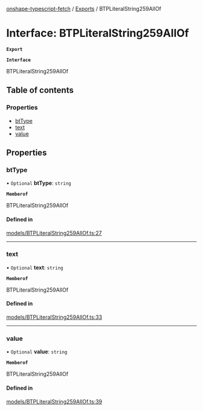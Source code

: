 [onshape-typescript-fetch](../README.md) / [Exports](../modules.md) / BTPLiteralString259AllOf

# Interface: BTPLiteralString259AllOf

**`Export`**

**`Interface`**

BTPLiteralString259AllOf

## Table of contents

### Properties

- [btType](BTPLiteralString259AllOf.md#bttype)
- [text](BTPLiteralString259AllOf.md#text)
- [value](BTPLiteralString259AllOf.md#value)

## Properties

### btType

• `Optional` **btType**: `string`

**`Memberof`**

BTPLiteralString259AllOf

#### Defined in

[models/BTPLiteralString259AllOf.ts:27](https://github.com/toebes/onshape-typescript-fetch/blob/3e11ae1/models/BTPLiteralString259AllOf.ts#L27)

___

### text

• `Optional` **text**: `string`

**`Memberof`**

BTPLiteralString259AllOf

#### Defined in

[models/BTPLiteralString259AllOf.ts:33](https://github.com/toebes/onshape-typescript-fetch/blob/3e11ae1/models/BTPLiteralString259AllOf.ts#L33)

___

### value

• `Optional` **value**: `string`

**`Memberof`**

BTPLiteralString259AllOf

#### Defined in

[models/BTPLiteralString259AllOf.ts:39](https://github.com/toebes/onshape-typescript-fetch/blob/3e11ae1/models/BTPLiteralString259AllOf.ts#L39)
